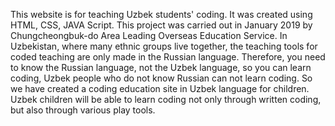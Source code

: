 This website is for teaching Uzbek students' coding. It was created using HTML, CSS, JAVA Script.
This project was carried out in January 2019 by Chungcheongbuk-do Area Leading Overseas Education Service.
In Uzbekistan, where many ethnic groups live together, the teaching tools for coded teaching are only made in the Russian language. Therefore, you need to know the Russian language, not the Uzbek language, so you can learn coding, Uzbek people who do not know Russian can not learn coding. So we have created a coding education site in Uzbek language for children. Uzbek children will be able to learn coding not only through written coding, but also through various play tools.
